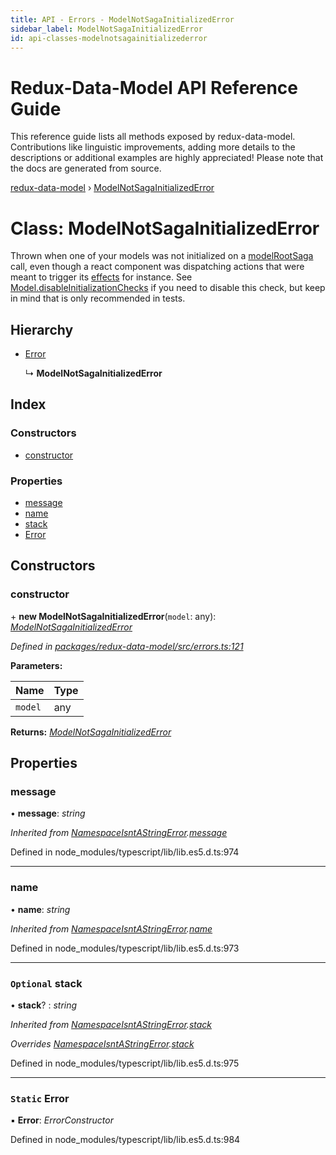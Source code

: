 ```yaml
---
title: API - Errors - ModelNotSagaInitializedError
sidebar_label: ModelNotSagaInitializedError
id: api-classes-modelnotsagainitializederror
---
```


# Redux-Data-Model API Reference Guide

This reference guide lists all methods exposed by redux-data-model. Contributions like linguistic improvements, adding
more details to the descriptions or additional examples are highly appreciated! Please note that the docs are
generated from source.

[redux-data-model](../README.md) › [ModelNotSagaInitializedError](modelnotsagainitializederror.md)

# Class: ModelNotSagaInitializedError

Thrown when one of your models was not initialized on a [modelRootSaga](../README.md#modelrootsaga) call, even though a react component
was dispatching actions that were meant to trigger its [effects](../interfaces/modeloptions.md#optional-effects) for instance.
See [Model.disableInitializationChecks](model.md#static-disableinitializationchecks) if you need to disable this check,
but keep in mind that is only recommended in tests.

## Hierarchy

* [Error](namespaceisntastringerror.md#static-error)

  ↳ **ModelNotSagaInitializedError**

## Index

### Constructors

* [constructor](modelnotsagainitializederror.md#constructor)

### Properties

* [message](modelnotsagainitializederror.md#message)
* [name](modelnotsagainitializederror.md#name)
* [stack](modelnotsagainitializederror.md#optional-stack)
* [Error](modelnotsagainitializederror.md#static-error)

## Constructors

###  constructor

\+ **new ModelNotSagaInitializedError**(`model`: any): *[ModelNotSagaInitializedError](modelnotsagainitializederror.md)*

*Defined in [packages/redux-data-model/src/errors.ts:121](https://github.com/kayak/redux-data-model/blob/1e00ebf/packages/redux-data-model/src/errors.ts#L121)*

**Parameters:**

Name | Type |
------ | ------ |
`model` | any |

**Returns:** *[ModelNotSagaInitializedError](modelnotsagainitializederror.md)*

## Properties

###  message

• **message**: *string*

*Inherited from [NamespaceIsntAStringError](namespaceisntastringerror.md).[message](namespaceisntastringerror.md#message)*

Defined in node_modules/typescript/lib/lib.es5.d.ts:974

___

###  name

• **name**: *string*

*Inherited from [NamespaceIsntAStringError](namespaceisntastringerror.md).[name](namespaceisntastringerror.md#name)*

Defined in node_modules/typescript/lib/lib.es5.d.ts:973

___

### `Optional` stack

• **stack**? : *string*

*Inherited from [NamespaceIsntAStringError](namespaceisntastringerror.md).[stack](namespaceisntastringerror.md#optional-stack)*

*Overrides [NamespaceIsntAStringError](namespaceisntastringerror.md).[stack](namespaceisntastringerror.md#optional-stack)*

Defined in node_modules/typescript/lib/lib.es5.d.ts:975

___

### `Static` Error

▪ **Error**: *ErrorConstructor*

Defined in node_modules/typescript/lib/lib.es5.d.ts:984

